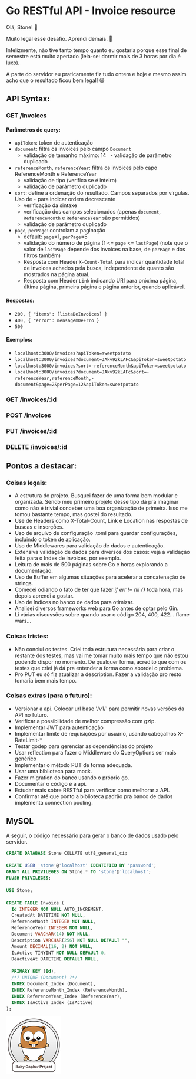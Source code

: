 # Go RESTful API - Invoice resource

Olá, Stone! :tada:

Muito legal esse desafio. Aprendi demais. :sparkler:

Infelizmente, não tive tanto tempo quanto eu gostaria porque esse final de semestre está muito apertado (leia-se: dormir mais de 3 horas por dia é luxo).

A parte do servidor eu praticamente fiz tudo ontem e hoje e mesmo assim acho que o resultado ficou bem legal! :smiley:

## API Syntax:

### GET /invoices
#### Parâmetros de query:
  - `apiToken`: token de autenticação
  - `document`: filtra os invoices pelo campo `Document`
    - validação de tamanho máximo: 14
    - validação de parâmetro duplicado
  - `referenceMonth`, `referenceYear`: filtra os invoices pelo capo ReferenceMonth e ReferenceYear
    - validação de tipo (verifica se é inteiro)
    - validação de parâmetro duplicado
  - `sort`: define a ordenação do resultado. Campos separados por vírgulas. Uso de `-` para indicar ordem decrescente
    * verificação da sintaxe
    * verificação dos campos selecionados (apenas `document`, `ReferenceMonth` e `ReferenceYear` são permitidos)
    * validação de parâmetro duplicado  
  - `page`, `perPage`: controlam a paginação
    * default: `page`=1, `perPage`=5
    * validação do número de página (1 <= `page` <= `lastPage`) (note que o valor de `lastPage` depende dos invoices na base, de `perPage` e dos filtros também)
    * Resposta com Header `X-Count-Total` para indicar quantidade total de invoices achados pela busca, independente de quanto são mostrados na página atual.
    * Resposta com Header `Link` indicando URI para próxima página, última página, primeira página e página anterior, quando aplicável.
    
#### Respostas:
  - `200, { "items": [listaDeInvoices] }`
  - `400, { "error": mensagemDeErro }`
  - `500`
    
#### Exemplos:
  - `localhost:3000/invoices?apiToken=sweetpotato`
  - `localhost:3000/invoices?document=JAkv92kLAFc&apiToken=sweetpotato`
  - `localhost:3000/invoices?sort=-referenceMonth&apiToken=sweetpotato`
  - `localhost:3000/invoices?document=JAkv92kLAFc&sort=-referenceYear,referenceMonth,-document&page=2&perPage=12&apiToken=sweetpotato`

### GET /invoices/:id

### POST /invoices

### PUT /invoices/:id

### DELETE /invoices/:id

## Pontos a destacar:

### Coisas legais:
- A estrutura do projeto. Busquei fazer de uma forma bem modular e organizada. Sendo meu primeiro projeto desse tipo dá pra imaginar como não é trivial conceber uma boa organização de primeira. Isso me tomou bastante tempo, mas gostei do resultado.
- Use de Headers como X-Total-Count, Link e Location nas respostas de buscas e inserções.
- Uso de arquivo de configuração .toml para guardar configurações, incluindo o token de aplicação.
- Uso de Middlewares para validação de dados e autenticação.
- Extensiva validação de dados para diversos dos casos: veja a validação feita para o Index de invoices, por exemplo.
- Leitura de mais de 500 páginas sobre Go e horas explorando a documentação.
- Uso de Buffer em algumas situações para acelerar a concatenação de strings.
- Comecei odiando o fato de ter que fazer *if err != nil {}* toda hora, mas depois aprendi a gostar.
- Uso de índices no banco de dados para otimizar.
- Analisei diversos frameworks web para Go antes de optar pelo Gin.
- Li várias discussões sobre quando usar o código 204, 400, 422... flame wars...

### Coisas tristes:
- Não concluí os testes. Criei toda estrutura necessária para criar o restante dos testes, mas vai me tomar muito mais tempo que não estou podendo dispor no momento. De qualquer forma, acredito que com os testes que criei já dá pra entender a forma como abordei o problema.
- Pro PUT eu só fiz atualizar a description. Fazer a validação pro resto tomaria bem mais tempo.

### Coisas extras (para o futuro):
- Versionar a api. Colocar url base '/v1/' para permitir novas versões da API no futuro.
- Verificar a possibilidade de melhor compressão com gzip.
- Implementar JWT para autenticação
- Implementar limite de requisições por usuário, usando cabeçalhos X-RateLimit-*
- Testar godep para gerenciar as dependências do projeto
- Usar reflection para fazer o Middleware do QueryOptions ser mais genérico
- Implementar o método PUT de forma adequada.
- Usar uma biblioteca para mock.
- Fazer migration do banco usando o próprio go.
- Documentar o código e a api.
- Estudar mais sobre RESTful para verificar como melhorar a API.
- Confirmar até que ponto a biblioteca padrão pra banco de dados implementa connection pooling.

## MySQL

A seguir, o código necessário para gerar o banco de dados usado pelo servidor.

```sql
CREATE DATABASE Stone COLLATE utf8_general_ci;

CREATE USER 'stone'@'localhost' IDENTIFIED BY 'password';
GRANT ALL PRIVILEGES ON Stone.* TO 'stone'@'localhost';
FLUSH PRIVILEGES;

USE Stone;

CREATE TABLE Invoice (
  Id INTEGER NOT NULL AUTO_INCREMENT,
  CreatedAt DATETIME NOT NULL,
  ReferenceMonth INTEGER NOT NULL,
  ReferenceYear INTEGER NOT NULL,
  Document VARCHAR(14) NOT NULL,
  Description VARCHAR(256) NOT NULL DEFAULT "",
  Amount DECIMAL(16, 2) NOT NULL,
  IsActive TINYINT NOT NULL DEFAULT 0,
  DeactiveAt DATETIME DEFAULT NULL,

  PRIMARY KEY (Id),
  /*? UNIQUE (Document) ?*/
  INDEX Document_Index (Document),
  INDEX ReferenceMonth_Index (ReferenceMonth),
  INDEX ReferenceYear_Index (ReferenceYear),
  INDEX IsActive_Index (IsActive)
);
```
[![baby-gopher](https://raw.githubusercontent.com/drnic/babygopher-site/gh-pages/images/babygopher-badge.png)](http://www.babygopher.org)
